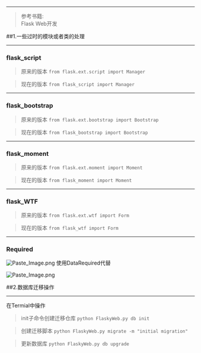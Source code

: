 ***
>参考书籍:   
 Flask Web开发

##1.一些过时的模块或者类的处理
***
### flask_script
>原来的版本
`
  from flask.ext.script import Manager
`

>现在的版本
`
  from flask_script import Manager
`
***  



### flask_bootstrap
>原来的版本
`
  from flask.ext.bootstrap import Bootstrap
`

>现在的版本
`
  from flask_bootstrap import Bootstrap
`
***

### flask_moment
>原来的版本
`
  from flask.ext.moment import Moment
`

>现在的版本
`
  from flask_moment import Moment
`
***
### flask_WTF
>原来的版本
`
  from flask.ext.wtf import Form
`

>现在的版本
`
  from flask_wtf import Form
`
***  
### Required

![Paste_Image.png](http://upload-images.jianshu.io/upload_images/5513300-f686da5c5d71afa2.png?imageMogr2/auto-orient/strip%7CimageView2/2/w/1240)
使用DataRequired代替

![Paste_Image.png](http://upload-images.jianshu.io/upload_images/5513300-075358041e5ae151.png?imageMogr2/auto-orient/strip%7CimageView2/2/w/1240)

##2.数据库迁移操作
***
在Termial中操作
>init子命令创建迁移仓库
`
  python FlaskyWeb.py db init
`

>创建迁移脚本
`
  python FlaskyWeb.py migrate -m "initial migration"
`

>更新数据库
`
  python FlaskyWeb.py db upgrade
`

